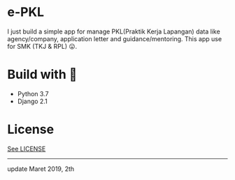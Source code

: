 # e-PKL
I just build a simple app for manage PKL(Praktik Kerja Lapangan) data like agency/company, application letter and guidance/mentoring. This app use for SMK (TKJ & RPL) 😛.

# Build with 💜
* Python 3.7
* Django 2.1

# License
[See LICENSE](https://github.com/HilmiZul/epkl3/blob/master/LICENSE)

---
update Maret 2019, 2th

